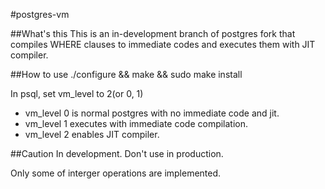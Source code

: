 #postgres-vm

##What's this
This is an in-development branch of postgres fork that compiles WHERE clauses to immediate codes and executes them with JIT compiler.

##How to use
./configure && make && sudo make install

In psql,
set vm_level to 2(or 0, 1)

- vm_level 0 is normal postgres with no immediate code and jit.
- vm_level 1 executes with immediate code compilation.
- vm_level 2 enables JIT compiler.

##Caution
In development. Don't use in production.

Only some of interger operations are implemented.
